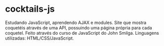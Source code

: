 # cocktails-js
Estudando JavaScript, aprendendo AJAX e modules. Site que mostra coquetéis através de uma API, possuindo uma página própria para cada coquetel. Feito através do curso de JavaScript do John Smilga. Linguagens utilizadas: HTML/CSS/JavaScript.
